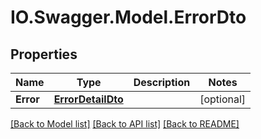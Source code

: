 # IO.Swagger.Model.ErrorDto
## Properties

Name | Type | Description | Notes
------------ | ------------- | ------------- | -------------
**Error** | [**ErrorDetailDto**](ErrorDetailDto.md) |  | [optional] 

[[Back to Model list]](../README.md#documentation-for-models) [[Back to API list]](../README.md#documentation-for-api-endpoints) [[Back to README]](../README.md)

